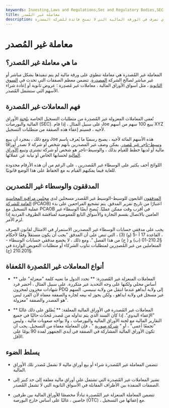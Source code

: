 ```yaml
---
keywords: Investing,Laws and Regulations,Sec and Regulatory Bodies,SEC
title: معاملة غير المُصدر
description: تشير المعاملات غير المُصدرة إلى أي تصرف في الورقة المالية التي لا تمنح فائدة للشركة المصدرة.
---
```


# معاملة غير المُصدر
## ما هي معاملة غير المُصدر؟

المعاملة غير المُصدرة هي معاملة تنطوي على ورقة مالية لم يتم تنفيذها بشكل مباشر أو غير مباشر لصالح الشركة [المصدرة](/issuer). تتضمن معظم الصفقات التي تحدث في [السوق الثانوية](/secondarymarket) ، مثل أسواق الأوراق المالية ، معاملات غير مُصدِرة ؛ عروض ثانوية أو إعادة شراء الأسهم التي ستشمل المُصدر.

## فهم المعاملات غير المُصدرة

تُعفى المعاملات المعزولة غير المُصدِرة من متطلبات التسجيل الخاصة [بلجنة](/sec) الأوراق المالية والبورصات (SEC). على سبيل المثال ، إذا قام Joe ببيع 100 سهم من أسهم XYZ لأخيه ، فسيتم إعفاء هذه الصفقة من متطلبات التسجيل.

ومع ذلك ، بمجرد أن يبيع Joe هذه الأسهم المائة لأخيه ، يصبح رسميًا ما يُعرف باسم [وسيط-تاجر غير مُصدر](/broker-dealer). يمكن وصف غير المصدرين بأنهم شخص أو شركة لا تصدر أوراقًا مالية أو لديها خطط للقيام بذلك ، والوسيط-تاجر هو شخص أو شركة تشتري وتبيع [الأوراق المالية](/security) لحسابها الخاص أو نيابة عن عملائها.

اللوائح أخف بكثير على الوسطاء غير المُصدرين ، على الرغم من أن هذه الأرقام محدودة للغاية فيما يمكنهم القيام به مع الحفاظ على هذا الوضع قانونيًا.

## المدققون والوسطاء غير المُصدرين

[المدققون](/auditor) التابعون للوسيط-الوسيط غير المُصدر مسجلين لدى [مجلس مراقبة المحاسبة العامة للشركة](/pcaob) (PCAOB) اعتبارًا من تاريخ تقرير المدقق. يتم تشجيع المراجعين على بدء عملية التسجيل مع PCAOB في أقرب وقت ممكن عمليًا. يُنصح أيضًا الوسطاء غير العامين بالاتصال بقسم التجارة والأسواق التابع للمفوضية لمناقشة الظروف الفردية إذا لزم الأمر.

يجب على مدققي حسابات الوسطاء غير المصدرين الاستمرار في الامتثال لقانون الصرف ، القاعدة 17 أ -5 (و) (3) ، التي تنص على أن المدقق "يجب أن يكون مستقلاً وفقًا لأحكام §210.2-01 (ب) و ( ج) من هذا الفصل ". ومع ذلك ، لا يخضع مدققي حسابات الوسطاء - المتعاملين من غير المُصدِرين لمتطلبات تناوب الشركاء أو متطلبات التعويض الواردة في §210.201 (ج).

## أنواع المعاملات غير المُصدِرة المُعفاة

- ** المعاملات المنعزلة غير المُصدِرة: ** تحدد الدول ما تعنيه كلمة "منعزلة" على أساس محلي ولكنها على وجه التحديد غير متكررة. على سبيل المثال ، أحضر فرد شهادات مخزون لمخزون PDQ إلى ولاية أيداهو عندما انتقل من ولاية تينيسي. السهم غير مسجل في ولاية ايداهو ، ولكن يجوز له بيعه لجاره والصفقة معفاة لأن الفرد ليس هو المصدر والصفقة "معزولة".

- ** المعاملات غير المُصدرة في الأوراق المالية المعلقة: ** يُطلق على ذلك غالبًا "الإعفاء اليدوي". إذا كان السند الذي يتم تداوله من مُصدر مُحدَّث حاليًا في جميع التقارير المالية مع لجنة الأوراق المالية والبورصات ، ولا يواجه صعوبات مالية ، وليس "تجمعًا أعمى" ، أو " [شركة صورية](/shellcorporation) " ، فإن المعاملة معفاة من التسجيل. يجب أن تكون الأوراق المالية المشاركة في الصفقة في أيدي الجمهور لمدة 90 يومًا على الأقل.

## يسلط الضوء

- تتضمن المعاملة غير المُصدرة شراء أو بيع أوراق مالية لا تشمل مُصدر تلك الأوراق المالية.

- تشير المعاملات غير المُصدرة التي تشتمل على أوراق مالية معلقة إلى حد كبير إلى الصفقات المنفذة بين الأطراف المقابلة في الأسواق الثانوية التي لا تشمل المُصدر.

- تتضمن المعاملة المنعزلة غير المُصدِرة تبادلًا مخصصًا للأوراق المالية بين طرفين خاصين ، غالبًا على أساس خارج البورصة (OTC) ، مع إعفائها من التسجيل.

